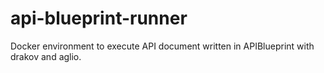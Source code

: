 # api-blueprint-runner
Docker environment to execute API document written in APIBlueprint with drakov and aglio.
